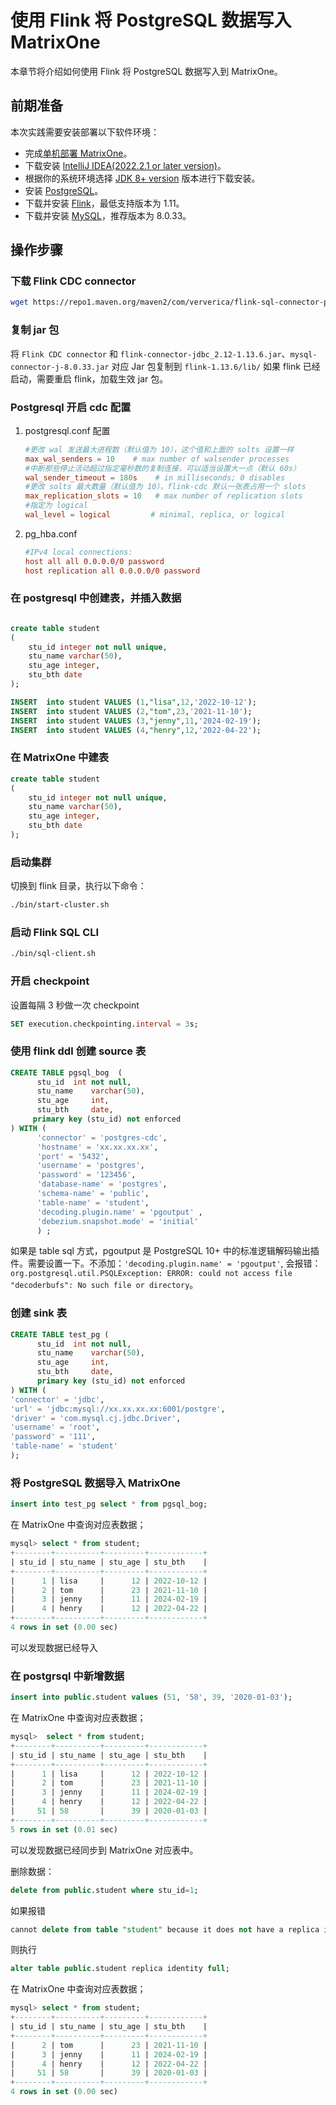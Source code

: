 # 使用 Flink 将 PostgreSQL 数据写入 MatrixOne

本章节将介绍如何使用 Flink 将 PostgreSQL 数据写入到 MatrixOne。

## 前期准备

本次实践需要安装部署以下软件环境：

- 完成[单机部署 MatrixOne](https://docs.matrixorigin.cn/1.2.2/MatrixOne/Get-Started/install-standalone-matrixone/)。
- 下载安装 [lntelliJ IDEA(2022.2.1 or later version)](https://www.jetbrains.com/idea/download/)。
- 根据你的系统环境选择 [JDK 8+ version](https://www.oracle.com/sg/java/technologies/javase/javase8-archive-downloads.html) 版本进行下载安装。
- 安装 [PostgreSQL](https://www.postgresql.org/download/)。
- 下载并安装 [Flink](https://archive.apache.org/dist/flink/flink-1.17.0/flink-1.17.0-bin-scala_2.12.tgz)，最低支持版本为 1.11。
- 下载并安装 [MySQL](https://downloads.mysql.com/archives/get/p/23/file/mysql-server_8.0.33-1ubuntu23.04_amd64.deb-bundle.tar)，推荐版本为 8.0.33。

## 操作步骤

### 下载 Flink CDC connector

```bash
wget https://repo1.maven.org/maven2/com/ververica/flink-sql-connector-postgres-cdc/2.1.1/flink-sql-connector-postgres-cdc-2.1.1.jar
```

### 复制 jar 包

将 `Flink CDC connector` 和 `flink-connector-jdbc_2.12-1.13.6.jar`、`mysql-connector-j-8.0.33.jar` 对应 Jar 包复制到 `flink-1.13.6/lib/`
如果 flink 已经启动，需要重启 flink，加载生效 jar 包。

### Postgresql 开启 cdc 配置

1. postgresql.conf 配置

    ```conf
    #更改 wal 发送最大进程数（默认值为 10），这个值和上面的 solts 设置一样
    max_wal_senders = 10    # max number of walsender processes
    #中断那些停止活动超过指定毫秒数的复制连接，可以适当设置大一点（默认 60s）
    wal_sender_timeout = 180s    # in milliseconds; 0 disables
    #更改 solts 最大数量（默认值为 10），flink-cdc 默认一张表占用一个 slots
    max_replication_slots = 10   # max number of replication slots
    #指定为 logical
    wal_level = logical         # minimal, replica, or logical
    ```

2. pg_hba.conf

    ```conf
    #IPv4 local connections:
    host all all 0.0.0.0/0 password
    host replication all 0.0.0.0/0 password
    ```

### 在 postgresql 中创建表，并插入数据

```sql

create table student
(
    stu_id integer not null unique,
    stu_name varchar(50),
    stu_age integer,
    stu_bth date
);

INSERT  into student VALUES (1,"lisa",12,'2022-10-12');
INSERT  into student VALUES (2,"tom",23,'2021-11-10');
INSERT  into student VALUES (3,"jenny",11,'2024-02-19');
INSERT  into student VALUES (4,"henry",12,'2022-04-22');
```

### 在 MatrixOne 中建表

```sql
create table student
(
    stu_id integer not null unique,
    stu_name varchar(50),
    stu_age integer,
    stu_bth date
);
```

### 启动集群

切换到 flink 目录，执行以下命令：

```bash
./bin/start-cluster.sh
```

### 启动 Flink SQL CLI

```bash
./bin/sql-client.sh
```

### 开启 checkpoint

设置每隔 3 秒做一次 checkpoint

```sql
SET execution.checkpointing.interval = 3s;
```

### 使用 flink ddl 创建 source 表

```sql
CREATE TABLE pgsql_bog  (
      stu_id  int not null,
      stu_name    varchar(50),
      stu_age     int,
      stu_bth     date,
     primary key (stu_id) not enforced
) WITH (
      'connector' = 'postgres-cdc',
      'hostname' = 'xx.xx.xx.xx',
      'port' = '5432',
      'username' = 'postgres',
      'password' = '123456',
      'database-name' = 'postgres',
      'schema-name' = 'public',
      'table-name' = 'student',
      'decoding.plugin.name' = 'pgoutput' ,
      'debezium.snapshot.mode' = 'initial'
      ) ;
```

如果是 table sql 方式，pgoutput 是 PostgreSQL 10+ 中的标准逻辑解码输出插件。需要设置一下。不添加：`'decoding.plugin.name' = 'pgoutput'`,
会报错：`org.postgresql.util.PSQLException: ERROR: could not access file "decoderbufs": No such file or directory`。

### 创建 sink 表

```sql
CREATE TABLE test_pg (
      stu_id  int not null,
      stu_name    varchar(50),
      stu_age     int,
      stu_bth     date,
      primary key (stu_id) not enforced
) WITH (
'connector' = 'jdbc',
'url' = 'jdbc:mysql://xx.xx.xx.xx:6001/postgre',
'driver' = 'com.mysql.cj.jdbc.Driver',
'username' = 'root',
'password' = '111',
'table-name' = 'student'
);
```

### 将 PostgreSQL 数据导入 MatrixOne

```sql
insert into test_pg select * from pgsql_bog;
```

在 MatrixOne 中查询对应表数据；

```sql
mysql> select * from student;
+--------+----------+---------+------------+
| stu_id | stu_name | stu_age | stu_bth    |
+--------+----------+---------+------------+
|      1 | lisa     |      12 | 2022-10-12 |
|      2 | tom      |      23 | 2021-11-10 |
|      3 | jenny    |      11 | 2024-02-19 |
|      4 | henry    |      12 | 2022-04-22 |
+--------+----------+---------+------------+
4 rows in set (0.00 sec)
```

可以发现数据已经导入

### 在 postgrsql 中新增数据

```sql
insert into public.student values (51, '58', 39, '2020-01-03');
```

在 MatrixOne 中查询对应表数据；

```sql
mysql>  select * from student;
+--------+----------+---------+------------+
| stu_id | stu_name | stu_age | stu_bth    |
+--------+----------+---------+------------+
|      1 | lisa     |      12 | 2022-10-12 |
|      2 | tom      |      23 | 2021-11-10 |
|      3 | jenny    |      11 | 2024-02-19 |
|      4 | henry    |      12 | 2022-04-22 |
|     51 | 58       |      39 | 2020-01-03 |
+--------+----------+---------+------------+
5 rows in set (0.01 sec)
```

可以发现数据已经同步到 MatrixOne 对应表中。

删除数据：

```sql
delete from public.student where stu_id=1;
```

如果报错

```sql
cannot delete from table "student" because it does not have a replica identity and publishes deletes
```

则执行

```sql
alter table public.student replica identity full;
```

在 MatrixOne 中查询对应表数据；

```sql
mysql> select * from student;
+--------+----------+---------+------------+
| stu_id | stu_name | stu_age | stu_bth    |
+--------+----------+---------+------------+
|      2 | tom      |      23 | 2021-11-10 |
|      3 | jenny    |      11 | 2024-02-19 |
|      4 | henry    |      12 | 2022-04-22 |
|     51 | 58       |      39 | 2020-01-03 |
+--------+----------+---------+------------+
4 rows in set (0.00 sec)
```